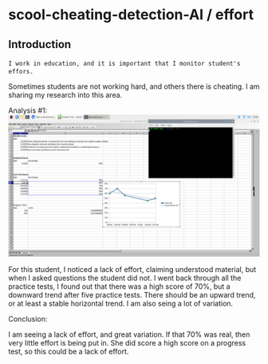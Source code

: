 # scool-cheating-detection-AI / effort

## Introduction

    I work in education, and it is important that I monitor student's effors.
Sometimes students are not working hard, and others there is cheating.  I am
sharing my research into this area.



Analysis #1:
![alt text](https://github.com/jim-cassidy/scool-cheating-detection-AI/blob/main/screenshots/screenshot1.png)

For this student, I noticed a lack of effort, claiming understood material, but when I asked questions
the student did not.  I went back through all the practice tests, I found out that there was a high score of
70%, but a downward trend after five practice tests.  There should be an upward trend, or at least a stable
horizontal trend.  I am also seing a lot of variation.  

Conclusion:

I am seeing a lack of effort, and great variation.  If that 70% was real, then very little effort is being
put in.  She did score a high score on a progress test, so this could be a lack of effort.
